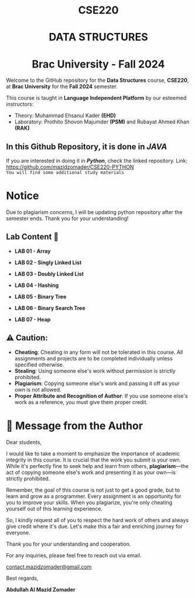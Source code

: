 # <h1 align = "center">CSE220</h1>
## <h1 align = "center">DATA STRUCTURES</h1>
# <h1 align = "center">Brac University - Fall 2024</h1>

Welcome to the GitHub repository for the **Data Structures** course, **CSE220**, at **Brac University** for the **Fall 2024** semester.

This course is taught in **Language Independent Platform** by our esteemed instructors:
- Theory: Muhammad Ehsanul Kader **(EHD)**
- Laboratory: Prothito Shovon Majumder **(PSM)** and Rubayat Ahmed Khan **(RAK)**
## In this Github Repository, it is done in ***JAVA***

If you are interested in doing it in ***Python***, check the linked repository. Link: https://github.com/mazidzomader/CSE220-PYTHON  
`You will find some additional study materials`
# Notice

Due to plagiarism concerns, I will be updating python repository after the semester ends. Thank you for your understanding!

## Lab Content 📂

- **LAB 01 - Array**  

- **LAB 02 - Singly Linked List**  
   
- **LAB 03 - Doubly Linked List**  
   
- **LAB 04 - Hashing**  
   
- **LAB 05 - Binary Tree**  
   
- **LAB 06 - Binary Search Tree**

- **LAB 07 - Heap** 
   
   
## ⚠️ Caution: 
- **Cheating**: Cheating in any form will not be tolerated in this course. All assignments and projects are to be completed individually unless specified otherwise.
- **Stealing**: Using someone else's work without permission is strictly prohibited.
- **Plagiarism**: Copying someone else's work and passing it off as your own is not allowed.
- **Proper Attribute and Recognition of Author**: If you use someone else's work as a reference, you must give them proper credit.




# 📝 Message from the Author

Dear students,

I would like to take a moment to emphasize the importance of academic integrity in this course. It is crucial that the work you submit is your own. While it's perfectly fine to seek help and learn from others, **plagiarism**—the act of copying someone else's work and presenting it as your own—is strictly prohibited.

Remember, the goal of this course is not just to get a good grade, but to learn and grow as a programmer. Every assignment is an opportunity for you to improve your skills. When you plagiarize, you're only cheating yourself out of this learning experience.

So, I kindly request all of you to respect the hard work of others and always give credit where it's due. Let's make this a fair and enriching journey for everyone.

Thank you for your understanding and cooperation.

For any inquiries, please feel free to reach out via email.

contact.mazidzomader@gmail.com

Best regards,

**Abdullah Al Mazid Zomader**

